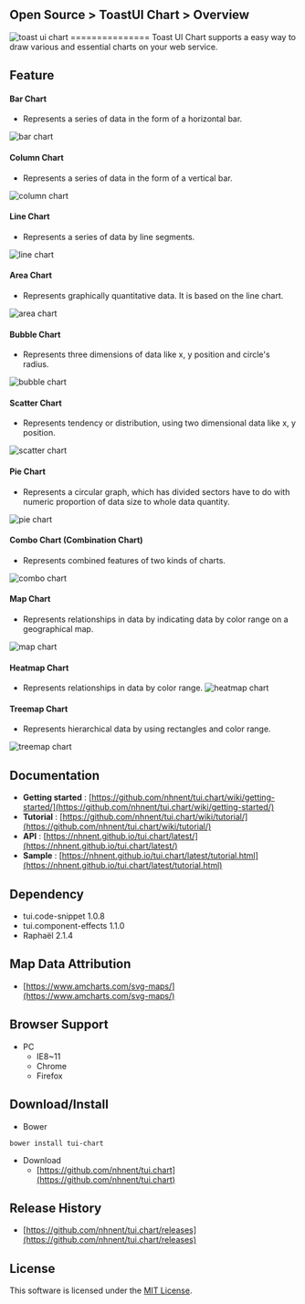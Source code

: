 ## Open Source > ToastUI Chart > Overview

<img alt="toast ui chart" src="http://static.toastoven.net/prod_toastuichart/toast_ui_chart_title.png" style="border: 0">
===============
Toast UI Chart supports a easy way to draw various and essential charts on your web service.<br>

## Feature

#### Bar Chart
* Represents a series of data in the form of a horizontal bar.

![bar chart](http://static.toastoven.net/prod_toastuichart/bar_chart.png)

#### Column Chart
* Represents a series of data in the form of a vertical bar.

![column chart](http://static.toastoven.net/prod_toastuichart/column_chart.png)

#### Line Chart
* Represents a series of data by line segments.

![line chart](http://static.toastoven.net/prod_toastuichart/line_chart.png)

#### Area Chart
* Represents graphically quantitative data. It is based on the line chart.

![area chart](http://static.toastoven.net/prod_toastuichart/area_chart.png)

#### Bubble Chart
* Represents three dimensions of data like x, y position and circle's radius.

![bubble chart](http://static.toastoven.net/prod_toastuichart/bubble_chart.png)

#### Scatter Chart
* Represents tendency or distribution, using two dimensional data like x, y position.

![scatter chart](http://static.toastoven.net/prod_toastuichart/scatter_chart.png)

#### Pie Chart
* Represents a circular graph, which has divided sectors have to do with numeric proportion of data size to whole data quantity.

![pie chart](http://static.toastoven.net/prod_toastuichart/pie_chart.png)

#### Combo Chart (Combination Chart)
* Represents combined features of two kinds of charts.

![combo chart](http://static.toastoven.net/prod_toastuichart/combo_chart.png)

#### Map Chart
* Represents relationships in data by indicating data by color range on a geographical map.

![map chart](http://static.toastoven.net/prod_toastuichart/map_chart.png)

#### Heatmap Chart
* Represents relationships in data by color range.
![heatmap chart](http://static.toastoven.net/prod_toastuichart/heatmap_chart.png)

#### Treemap Chart
* Represents hierarchical data by using rectangles and color range.

![treemap chart](http://static.toastoven.net/prod_toastuichart/treemap_chart.png)

## Documentation
* **Getting started** : [https://github.com/nhnent/tui.chart/wiki/getting-started/](https://github.com/nhnent/tui.chart/wiki/getting-started/)
* **Tutorial** : [https://github.com/nhnent/tui.chart/wiki/tutorial/](https://github.com/nhnent/tui.chart/wiki/tutorial/)
* **API** : [https://nhnent.github.io/tui.chart/latest/](https://nhnent.github.io/tui.chart/latest/)
* **Sample** : [https://nhnent.github.io/tui.chart/latest/tutorial.html](https://nhnent.github.io/tui.chart/latest/tutorial.html)

## Dependency
* tui.code-snippet 1.0.8
* tui.component-effects 1.1.0
* Raphaël 2.1.4

## Map Data Attribution
* [https://www.amcharts.com/svg-maps/](https://www.amcharts.com/svg-maps/)

## Browser Support
* PC
    * IE8~11
    * Chrome
    * Firefox

## Download/Install
* Bower
```
bower install tui-chart
```

* Download
    * [https://github.com/nhnent/tui.chart](https://github.com/nhnent/tui.chart)

## Release History
* [https://github.com/nhnent/tui.chart/releases](https://github.com/nhnent/tui.chart/releases)

## License
This software is licensed under the [MIT License](https://github.com/nhnent/tui.chart/blob/master/LICENSE).

